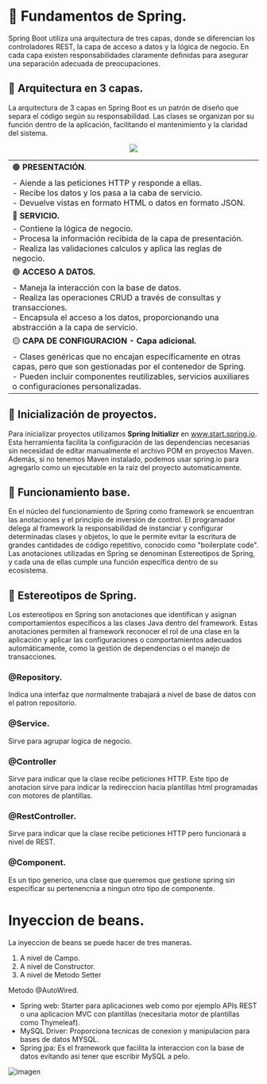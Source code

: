 # 📌 Fundamentos de Spring.
Spring Boot utiliza una arquitectura de tres capas, donde se diferencian los controladores REST, la capa de acceso a datos y la lógica de negocio. En cada capa existen responsabilidades claramente definidas para asegurar una separación adecuada de preocupaciones.

## 🔹 Arquitectura en 3 capas.
La arquitectura de 3 capas en Spring Boot es un patrón de diseño que separa el código según su responsabilidad. Las clases se organizan por su función dentro de la aplicación, facilitando el mantenimiento y la claridad del sistema.
   
<p align="center">
  <img src="https://github.com/user-attachments/assets/cacf5340-8afd-4e13-add6-399acc3ae98f">    
</p>
   
<table>
  <tr><td>🟤 <strong>PRESENTACIÓN</strong>. </td></tr>
  <tr><td> - Aiende a las peticiones HTTP y responde a ellas. </br>
    - Recibe los datos y los pasa a la caba de servicio. </br>
    - Devuelve vistas en formato HTML o datos en formato JSON.
</td></tr>
  <tr><td>🔵 <strong>SERVICIO.</strong></tr>
  <tr><td>- Contiene la lógica de negocio.</br>
  - Procesa la información recibida de la capa de presentación.</br>
  - Realiza las validaciones calculos y aplica las reglas de negocio.
</td></tr>
  <tr><td>🟣 <strong>ACCESO A DATOS.</strong></td></tr>
  <tr><td>- Maneja la interacción con la base de datos.</br>
    - Realiza las operaciones CRUD a través de consultas y transacciones.</br>
    - Encapsula el acceso a los datos, proporcionando una abstracción a la capa de servicio.
</td></tr>
  </tr>
  <tr><td>🟡 <strong>CAPA DE CONFIGURACION - Capa adicional.</strong></td></tr>
  <tr><td>- Clases genéricas que no encajan específicamente en otras capas, pero que son gestionadas por el contenedor de Spring.</br>
    - Pueden incluir componentes reutilizables, servicios auxiliares o configuraciones personalizadas.
</td></tr>
</table>



## 🔹 Inicialización de proyectos.
Para inicializar proyectos utilizamos **Spring Initializr** en www.start.spring.io. Esta herramienta facilita la configuración de las dependencias necesarias sin necesidad de editar manualmente el archivo POM en proyectos Maven. Además, si no tenemos Maven instalado, podemos usar spring.io para agregarlo como un ejecutable en la raíz del proyecto automaticamente.


## 🔹 Funcionamiento base.
En el núcleo del funcionamiento de Spring como framework se encuentran las anotaciones y el principio de inversión de control. El programador delega al framework la responsabilidad de instanciar y configurar determinadas clases y objetos, lo que le permite evitar la escritura de grandes cantidades de código repetitivo, conocido como "boilerplate code". Las anotaciones utilizadas en Spring se denominan Estereotipos de Spring, y cada una de ellas cumple una función específica dentro de su ecosistema.

## 🔹 Estereotipos de Spring.
Los estereotipos en Spring son anotaciones que identifican y asignan comportamientos específicos a las clases Java dentro del framework. Estas anotaciones permiten al framework reconocer el rol de una clase en la aplicación y aplicar las configuraciones o comportamientos adecuados automáticamente, como la gestión de dependencias o el manejo de transacciones.

### @Repository.
Indica una interfaz que normalmente trabajará a nivel de base de datos con el patron repositorio.
  
### @Service.
Sirve para agrupar logica de negocio.

### @Controller
Sirve para indicar que la clase recibe peticiones HTTP.
Este tipo de anotacion sirve para indicar la redireccion hacia plantillas html programadas con motores de plantillas.

### @RestController.
Sirve para indicar que la clase recibe peticiones HTTP pero funcionará a nivel de REST.

### @Component. 
Es un tipo generico, una clase que queremos que gestione spring sin especificar su pertenencnia a ningun otro tipo de componente.

# Inyeccion de beans.
La inyeccion de beans se puede hacer de tres maneras.
1. A nivel de Campo.
2. A nivel de Constructor.
3. A nivel de Metodo Setter

Metodo @AutoWired.


- Spring web: Starter para aplicaciones web como por ejemplo APIs REST o una aplicacion MVC con plantillas (necesitaria motor de plantillas como Thymeleaf).
- MySQL Driver: Proporciona tecnicas de conexion y manipulacion para bases de datos MYSQL.
- Spring jpa: Es el framework que facilita la interaccion con la base de datos evitando asi tener que escribir MySQL a pelo.

![imagen](https://github.com/user-attachments/assets/9240861d-7ccc-45ee-a064-f0ae823f01a4)

